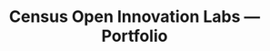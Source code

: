 ---
permalink: /portfolio/
title: "Census Open Innovation Labs — Portfolio"
description: "COIL matchmakes incredible collaborators with the tech, data, and funds they need to solve America's biggest challenges."
layout: portfolio
class: portfolio

header:
  - name: Portfolio
    blurb: COIL matchmakes incredible collaborators with the tech, data, and funds they need to solve America's biggest challenges.


project-card-custom-class-ul: desktop:flex-row
project-card-group:
  - name: Census Accelerate
    class: accelerate
    image: ../assets/img/projects/census-accelerate-graphic.png
    alt:
    blurb: Paired professional creatives with community organizations to develop search-optimized digital content to increase 2020 Census response rates.
    external-link: https://accelerate.census.gov/
  - name: Census Solutions Workshops
    class: solutions-workshops
    image: ../assets/img/projects/census-solutions-graphic.png
    alt:
    blurb: Taught Census Bureau employees new and creative strategies to achieve their mission while focusing on the needs of communities they are serving.
    external-link: https://www2.census.gov/about/partners/sdc/resources/m2toolkit.pdf
  - name: Open Data for Good Grand Challenge
    class: open-data
    image: ../assets/img/projects/open-data-grand-challenge-graphic.png
    alt:
    blurb: Advanced some of the most promising technology solutions built with open data and rewarded exemplary uses of federal open data.
    external-link: https://opportunity.census.gov/prize-challenge/#:~:text=What%20is%20It%3F,solve%20problems%20for%20the%20public.
  - name: Get Out the Count Video Challenge
    class: video-challenge
    image: ../assets/img/projects/get-out-count-graphic.png
    alt:
    blurb: Rewarded the most impactful, accurate, inspiring, funny, creative, and culturally relevant videos to educate the masses about the 2020 Census and mobilized communities to respond.
    external-link: https://accelerate.census.gov/awards/
---